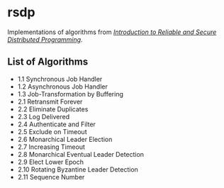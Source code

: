 # rsdp

Implementations of algorithms from [*Introduction to Reliable and Secure Distributed Programming*][rsdp].

[rsdp]: http://distributedprogramming.net

## List of Algorithms

- 1.1 Synchronous Job Handler
- 1.2 Asynchronous Job Handler
- 1.3 Job-Transformation by Buffering
- 2.1 Retransmit Forever
- 2.2 Eliminate Duplicates
- 2.3 Log Delivered
- 2.4 Authenticate and Filter
- 2.5 Exclude on Timeout
- 2.6 Monarchical Leader Election
- 2.7 Increasing Timeout
- 2.8 Monarchical Eventual Leader Detection
- 2.9 Elect Lower Epoch
- 2.10 Rotating Byzantine Leader Detection
- 2.11 Sequence Number
